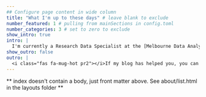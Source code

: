 ```yaml
---
## Configure page content in wide column
title: "What I'm up to these days" # leave blank to exclude
number_featured: 1 # pulling from mainSections in config.toml
number_categories: 3 # set to zero to exclude
show_intro: true
intro: |
  I'm currently a Research Data Specialist at the [Melbourne Data Analytics Platform](https://mdap.unimelb.edu.au/), at The University of Melbourne, where I use my broad experience to collaborate with researchers across all domains.
show_outro: false
outro: |
  <i class="fas fa-mug-hot pr2"></i>If my blog has helped you, you can [buy me a coffee](https://ko-fi.com/)!
---
```


** index doesn't contain a body, just front matter above.
See about/list.html in the layouts folder **

